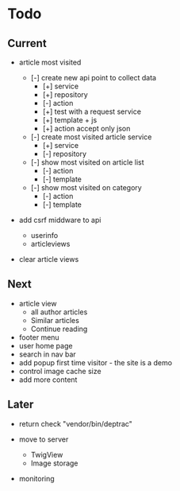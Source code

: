 # Todo

## Current

- article most visited
  - [-] create new api point to collect data
    - [+] service
    - [+] repository
    - [-] action
    - [+] test with a request service
    - [+] template + js
    - [+] action accept only json
  - [-] create most visited article service
    - [+] service
    - [-] repository
  - [-] show most visited on article list
    - [-] action
    - [-] template
  - [-] show most visited on category
    - [-] action
    - [-] template

- add csrf middware to api
  - userinfo
  - articleviews

- clear article views

## Next

- article view
  - all author articles
  - Similar articles
  - Continue reading
- footer menu
- user home page
- search in nav bar
- add popup first time visitor - the site is a demo
- control image cache size
- add more content

## Later

- return check "vendor/bin/deptrac"

- move to server
  - TwigView
  - Image storage

- monitoring
